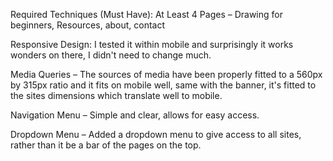 Required Techniques (Must Have):
At Least 4 Pages – Drawing for beginners, Resources, about, contact

Responsive Design: I tested it within mobile and surprisingly it works wonders on there, I didn't need to change much.

Media Queries – The sources of media have been properly fitted to a 560px by 315px ratio and it fits on mobile well, same with the banner, it's fitted to the sites dimensions which translate well to mobile.

Navigation Menu – Simple and clear, allows for easy access.

Dropdown Menu – Added a dropdown menu to give access to all sites, rather than it be a bar of the pages on the top. 

